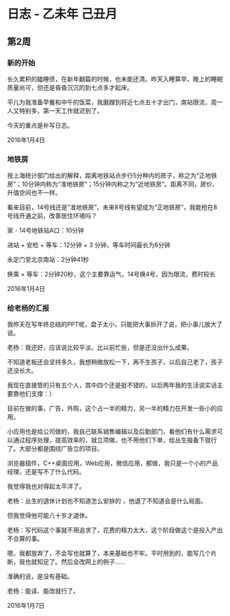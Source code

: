 # 日志 - 乙未年 己丑月

## 第2周

### 新的开始

长久累积的瞌睡债，在新年翻篇的时候，也未能还清。昨天入睡算早，晚上的睡眠质量尚可，但还是昏昏沉沉的到七点多才起床。

平儿为我准备早餐和中午的饭菜，我磨蹭到将近七点五十才出门，南站限流，周一人又特别多，第一天工作就迟到了。

今天的重点是补写日志。

2016年1月4日

### 地铁房

按上海统计部门给出的解释，距离地铁站点步行5分种内的房子，称之为“正地铁房”；10分钟内称为“准地铁房”；15分钟内称之为“近地铁房”。距离不同，房价、升值空间也不一样。

看来目前，14号线还是“准地铁房”，未来8号线有望成为“正地铁房”，我能抢在8号线开通之前，改善居住环境吗？

家 - 14号地铁站A口：10分钟

进站 + 安检 + 等车：12分钟 + 3 分钟，等车时间最长为6分钟

永定门至北京南站：2分钟41秒

换乘 + 等车：2分钟20秒，这个主要靠运气，14号换4号，因为限流，费时较长

2016年1月4日

### 给老杨的汇报

我昨天在写年终总结的PPT呢，盘子太小，只能把大事拆开了说，把小事儿放大了说。

老杨：我还好，应该说比较平淡。比以前忙些，但是还没出什么成果。

不知道老板还会坚持多久，我想稍微放松一下，再不生孩子，以后自己老了，孩子还没长大。

我现在直接管的只有五个人，其中四个还是挺不错的，以后两年我的生活说实话主要靠他们支撑：）

目前在做的事，广告，外购，这个占一半的精力，另一半的精力在开发一些小的应用。

小应用也是给公司做的，我自己联系销售编辑以及后勤部门，看他们有什么需求可以通过程序处理，提高效率的，就立项做，也不用他们下单，给丛生报备下就行了。大部分都是围绕广告立的项目。

浏览器插件，C++桌面应用，Web应用，微信应用，都做，我只是一个小的产品经理，还是写不了什么代码。

我觉得我也对得起太平洋了。

老杨：丛生的退休计划也不知道怎么安排的 ，他退了不知道会是什么局面。

但我觉得他可能八十岁才退休。

老杨：写代码这个事就不用追求了，花费的精力太大，这个阶段做这个是投入产出不合算的事。

嗯，我都放弃了，不会写也就算了，本来基础也不牢。平时用到的，能写几个片断，我也就知足了。然后会改网上的例子……

准确的说，是没有基础。

老杨：能读、能改就行了。

2016年1月7日


